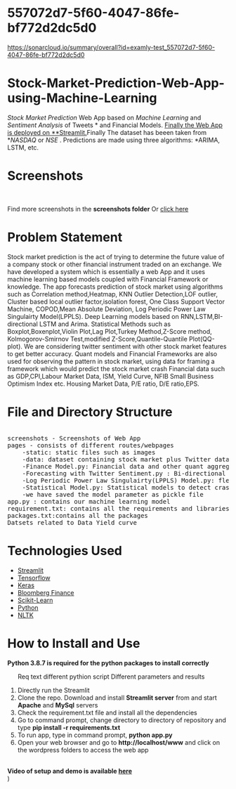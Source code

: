 # 557072d7-5f60-4047-86fe-bf772d2dc5d0
https://sonarcloud.io/summary/overall?id=examly-test_557072d7-5f60-4047-86fe-bf772d2dc5d0


# Stock-Market-Prediction-Web-App-using-Machine-Learning
*Stock Market Prediction* Web App based on *Machine Learning* and *Sentiment Analysis* of Tweets  * and Financial Models. <a href="https://gaurav7888-nass-app-h64hf0.streamlit.app/">Finally  the Web App is deployed  on **Streamlit.</a>Finally The dataset has beeen taken from  **NASDAQ* or *NSE* .  Predictions are made using three algorithms: *ARIMA, LSTM, etc. 

# Screenshots
<img src="">
<img src="">

Find more screenshots in the <b>screenshots folder</b> Or <a href="">click here</a>


# Problem Statement
Stock market prediction is the act of trying to determine the future value of a company stock or other financial instrument traded on an exchange. 
We have developed a system which is essentially a web App and it uses machine learning based models coupled with Financial Framework or knowledge. 
The app forecasts prediction of stock market using algorithms such as Correlation method,Heatmap, KNN Outlier Detection,LOF outlier, Cluster based local outlier factor,isolation forest, One Class Support Vector Machine, COPOD,Mean Absolute Deviation, Log Periodic Power Law Singulairty Model(LPPLS). Deep Learning models based on RNN,LSTM,BI-directional LSTM and Arima. Statistical Methods such as Boxplot,Boxenplot,Violin Plot,Lag Plot,Turkey Method,Z-Score method, Kolmogorov-Smirnov Test,modified Z-Score,Quantile-Quantile Plot(QQ-plot).
We are considering twitter sentiment with other stock market features to get better accuracy. 
Quant models and Financial Frameworks are also used for observing the pattern in stock market, using data for framing a framework which would predict the stock market crash
Financial data such as GDP,CPI,Labour Market Data, ISM, Yield Curve, NFIB Small Business Optimism Index etc. 
Housing Market Data, P/E ratio, D/E ratio,EPS.





# File and Directory Structure
<pre>

screenshots - Screenshots of Web App
pages - consists of different routes/webpages
    -static: static files such as images 
    -data: dataset containing stock market plus Twitter data
    -Finance Model.py: Financial data and other quant aggregator models 
    -Forecasting with Twitter Sentiment.py : Bi-directional LSTM model
    -Log Periodic Power Law Singulairty(LPPLS) Model.py: flexible framework to detect economic bubble and predict regime changes of a financial asset
    -Statistical Model.py: Statistical models to detect crash events 
    -we have saved the model parameter as pickle file
app.py : contains our machine learning model 
requirement.txt: contains all the requirements and libraries which are to be installed
packages.txt:contains all the packages 
Datsets related to Data Yield curve 
</pre>

# Technologies Used
<ul>

<a href="https://streamlit.io/"><li>Streamlit</a></li>
<a href="https://www.tensorflow.org/"><li>Tensorflow</a></li>
<a href="https://keras.io/"><li>Keras</a></li>
<a href="https://www.bloomberg.com/asia/"><li>Bloomberg Finance</a></li>
<a href="https://scikit-learn.org/"><li>Scikit-Learn</a></li>
<a href="https://www.python.org/"><li>Python</a></li>
<a href="https://www.nltk.org/"><li>NLTK</a></li>

</ul>

# How to Install and Use
<b>Python 3.8.7 is required for the python packages to install correctly</b><br>
<ol>

Req text 
different pythion script 
Different parameters and results 
<li>Directly run the Streamlit</li>
<li>Clone the repo. Download and install <b>Streamlit server</b> from  and start <b>Apache</b> and <b>MySql</b> servers</li>
<li>Check the requirement.txt file and install all the dependencies </li>


<li>Go to command prompt, change directory to directory of repository and type <b>pip install -r requirements.txt</b></li>
<li>To run app, type in command prompt, <b>python app.py</b></li>
<li>Open your web browser and go to <b>http://localhost/www</b> and click on the wordpress folders to access the web app</li>
</ol>
<br>
<b> Video of setup and demo is available <a href="https://youtu.be/slQ4YsFy28s">here</a></b>
<br>


</ul>)
